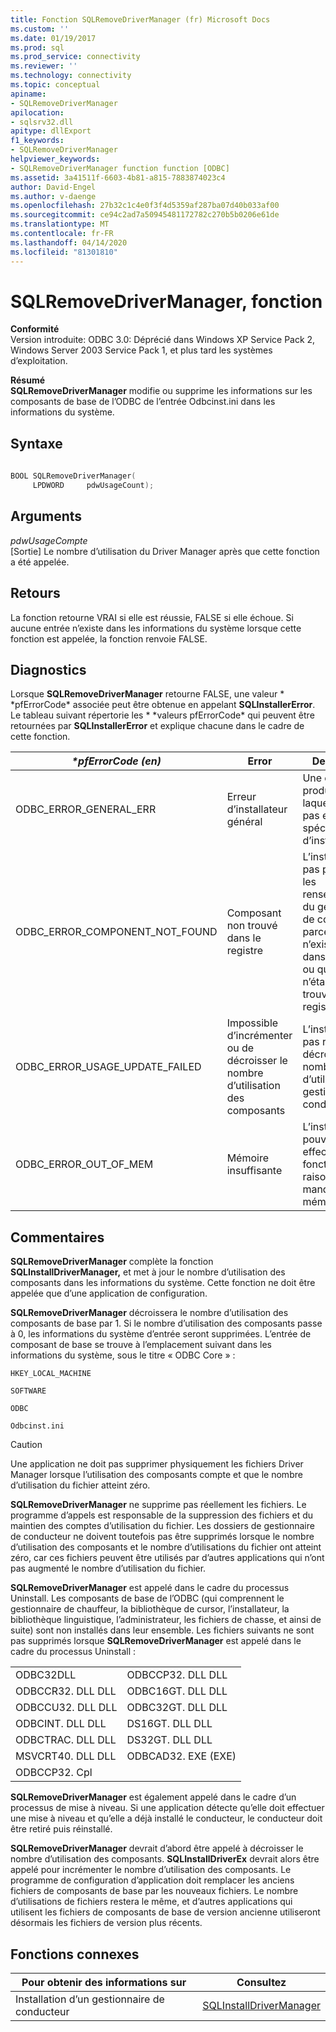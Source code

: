 ```yaml
---
title: Fonction SQLRemoveDriverManager (fr) Microsoft Docs
ms.custom: ''
ms.date: 01/19/2017
ms.prod: sql
ms.prod_service: connectivity
ms.reviewer: ''
ms.technology: connectivity
ms.topic: conceptual
apiname:
- SQLRemoveDriverManager
apilocation:
- sqlsrv32.dll
apitype: dllExport
f1_keywords:
- SQLRemoveDriverManager
helpviewer_keywords:
- SQLRemoveDriverManager function function [ODBC]
ms.assetid: 3a41511f-6603-4b81-a815-7883874023c4
author: David-Engel
ms.author: v-daenge
ms.openlocfilehash: 27b32c1c4e0f3f4d5359af287ba07d40b033af00
ms.sourcegitcommit: ce94c2ad7a50945481172782c270b5b0206e61de
ms.translationtype: MT
ms.contentlocale: fr-FR
ms.lasthandoff: 04/14/2020
ms.locfileid: "81301810"
---
```

# <a name="sqlremovedrivermanager-function"></a>SQLRemoveDriverManager, fonction
**Conformité**  
 Version introduite: ODBC 3.0: Déprécié dans Windows XP Service Pack 2, Windows Server 2003 Service Pack 1, et plus tard les systèmes d’exploitation.  
  
 **Résumé**  
 **SQLRemoveDriverManager** modifie ou supprime les informations sur les composants de base de l’ODBC de l’entrée Odbcinst.ini dans les informations du système.  
  
## <a name="syntax"></a>Syntaxe  
  
```cpp  
  
BOOL SQLRemoveDriverManager(  
     LPDWORD     pdwUsageCount);  
```  
  
## <a name="arguments"></a>Arguments  
 *pdwUsageCompte*  
 [Sortie] Le nombre d’utilisation du Driver Manager après que cette fonction a été appelée.  
  
## <a name="returns"></a>Retours  
 La fonction retourne VRAI si elle est réussie, FALSE si elle échoue. Si aucune entrée n’existe dans les informations du système lorsque cette fonction est appelée, la fonction renvoie FALSE.  
  
## <a name="diagnostics"></a>Diagnostics  
 Lorsque **SQLRemoveDriverManager** retourne FALSE, une valeur * \*pfErrorCode* associée peut être obtenue en appelant **SQLInstallerError**. Le tableau suivant répertorie les * \*valeurs pfErrorCode* qui peuvent être retournées par **SQLInstallerError** et explique chacune dans le cadre de cette fonction.  
  
|*\*pfErrorCode (en)*|Error|Description|  
|---------------------|-----------|-----------------|  
|ODBC_ERROR_GENERAL_ERR|Erreur d’installateur général|Une erreur s’est produite pour laquelle il n’y a pas eu d’erreur spécifique d’installateur.|  
|ODBC_ERROR_COMPONENT_NOT_FOUND|Composant non trouvé dans le registre|L’installateur n’a pas pu retirer les renseignements du gestionnaire de conducteur parce qu’ils n’existaient pas dans le registre ou qu’ils n’étaient pas trouvés dans le registre.|  
|ODBC_ERROR_USAGE_UPDATE_FAILED|Impossible d’incrémenter ou de décroisser le nombre d’utilisation des composants|L’installateur n’a pas réussi à décroisser le nombre d’utilisation du gestionnaire de conducteur.|  
|ODBC_ERROR_OUT_OF_MEM|Mémoire insuffisante|L’installateur ne pouvait pas effectuer la fonction en raison d’un manque de mémoire.|  
  
## <a name="comments"></a>Commentaires  
 **SQLRemoveDriverManager** complète la fonction **SQLInstallDriverManager,** et met à jour le nombre d’utilisation des composants dans les informations du système. Cette fonction ne doit être appelée que d’une application de configuration.  
  
 **SQLRemoveDriverManager** décroissera le nombre d’utilisation des composants de base par 1. Si le nombre d’utilisation des composants passe à 0, les informations du système d’entrée seront supprimées. L’entrée de composant de base se trouve à l’emplacement suivant dans les informations du système, sous le titre « ODBC Core » :  
  
 `HKEY_LOCAL_MACHINE`  
  
 `SOFTWARE`  
  
 `ODBC`  
  
 `Odbcinst.ini`  
  
> [!CAUTION]  
>  Une application ne doit pas supprimer physiquement les fichiers Driver Manager lorsque l’utilisation des composants compte et que le nombre d’utilisation du fichier atteint zéro.  
  
 **SQLRemoveDriverManager** ne supprime pas réellement les fichiers. Le programme d’appels est responsable de la suppression des fichiers et du maintien des comptes d’utilisation du fichier. Les dossiers de gestionnaire de conducteur ne doivent toutefois pas être supprimés lorsque le nombre d’utilisation des composants et le nombre d’utilisations du fichier ont atteint zéro, car ces fichiers peuvent être utilisés par d’autres applications qui n’ont pas augmenté le nombre d’utilisation du fichier.  
  
 **SQLRemoveDriverManager** est appelé dans le cadre du processus Uninstall. Les composants de base de l’ODBC (qui comprennent le gestionnaire de chauffeur, la bibliothèque de cursor, l’installateur, la bibliothèque linguistique, l’administrateur, les fichiers de chasse, et ainsi de suite) sont non installés dans leur ensemble. Les fichiers suivants ne sont pas supprimés lorsque **SQLRemoveDriverManager** est appelé dans le cadre du processus Uninstall :  
  
|||  
|-|-|  
|ODBC32DLL|ODBCCP32. DLL DLL|  
|ODBCCR32. DLL DLL|ODBC16GT. DLL DLL|  
|ODBCCU32. DLL DLL|ODBC32GT. DLL DLL|  
|ODBCINT. DLL DLL|DS16GT. DLL DLL|  
|ODBCTRAC. DLL DLL|DS32GT. DLL DLL|  
|MSVCRT40. DLL DLL|ODBCAD32. EXE (EXE)|  
|ODBCCP32. Cpl||  
  
 **SQLRemoveDriverManager** est également appelé dans le cadre d’un processus de mise à niveau. Si une application détecte qu’elle doit effectuer une mise à niveau et qu’elle a déjà installé le conducteur, le conducteur doit être retiré puis réinstallé.  
  
 **SQLRemoveDriverManager** devrait d’abord être appelé à décroisser le nombre d’utilisation des composants. **SQLInstallDriverEx** devrait alors être appelé pour incrémenter le nombre d’utilisation des composants. Le programme de configuration d’application doit remplacer les anciens fichiers de composants de base par les nouveaux fichiers. Le nombre d’utilisations de fichiers restera le même, et d’autres applications qui utilisent les fichiers de composants de base de version ancienne utiliseront désormais les fichiers de version plus récents.  
  
## <a name="related-functions"></a>Fonctions connexes  
  
|Pour obtenir des informations sur|Consultez|  
|---------------------------|---------|  
|Installation d’un gestionnaire de conducteur|[SQLInstallDriverManager](../../../odbc/reference/syntax/sqlinstalldrivermanager-function.md)|
